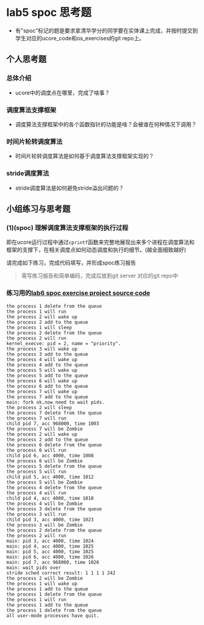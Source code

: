 # lab5 spoc 思考题

- 有"spoc"标记的题是要求拿清华学分的同学要在实体课上完成，并按时提交到学生对应的ucore_code和os_exercises的git repo上。


## 个人思考题

### 总体介绍

 - ucore中的调度点在哪里，完成了啥事？


### 调度算法支撑框架

 - 调度算法支撑框架中的各个函数指针的功能是啥？会被谁在何种情况下调用？

### 时间片轮转调度算法

 - 时间片轮转调度算法是如何基于调度算法支撑框架实现的？

### stride调度算法

 - stride调度算法是如何避免stride溢出问题的？

## 小组练习与思考题

### (1)(spoc) 理解调度算法支撑框架的执行过程

即在ucore运行过程中通过`cprintf`函数来完整地展现出来多个进程在调度算法和框架的支撑下，在相关调度点如何动态调度和执行的细节。(越全面细致越好)

请完成如下练习，完成代码填写，并形成spoc练习报告
> 需写练习报告和简单编码，完成后放到git server 对应的git repo中

### 练习用的[lab6 spoc exercise project source code](https://github.com/chyyuu/ucore_lab/tree/master/labcodes_answer/lab6_result)

```
the process 1 delete from the queue
the process 1 will run
the process 2 will wake up
the process 2 add to the queue
the process 1 will sleep
the process 2 delete from the queue
the process 2 will run
kernel_execve: pid = 2, name = "priority".
the process 3 will wake up
the process 3 add to the queue
the process 4 will wake up
the process 4 add to the queue
the process 5 will wake up
the process 5 add to the queue
the process 6 will wake up
the process 6 add to the queue
the process 7 will wake up
the process 7 add to the queue
main: fork ok,now need to wait pids.
the process 2 will sleep
the process 7 delete from the queue
the process 7 will run
child pid 7, acc 968000, time 1003
the process 7 will be Zombie
the process 2 will wake up
the process 2 add to the queue
the process 6 delete from the queue
the process 6 will run
child pid 6, acc 4000, time 1008
the process 6 will be Zombie
the process 5 delete from the queue
the process 5 will run
child pid 5, acc 4000, time 1012
the process 5 will be Zombie
the process 4 delete from the queue
the process 4 will run
child pid 4, acc 4000, time 1018
the process 4 will be Zombie
the process 3 delete from the queue
the process 3 will run
child pid 3, acc 4000, time 1023
the process 3 will be Zombie
the process 2 delete from the queue
the process 2 will run
main: pid 3, acc 4000, time 1024
main: pid 4, acc 4000, time 1025
main: pid 5, acc 4000, time 1025
main: pid 6, acc 4000, time 1026
main: pid 7, acc 968000, time 1026
main: wait pids over
stride sched correct result: 1 1 1 1 242
the process 2 will be Zombie
the process 1 will wake up
the process 1 add to the queue
the process 1 delete from the queue
the process 1 will run
the process 1 add to the queue
the process 1 delete from the queue
all user-mode processes have quit.
```
